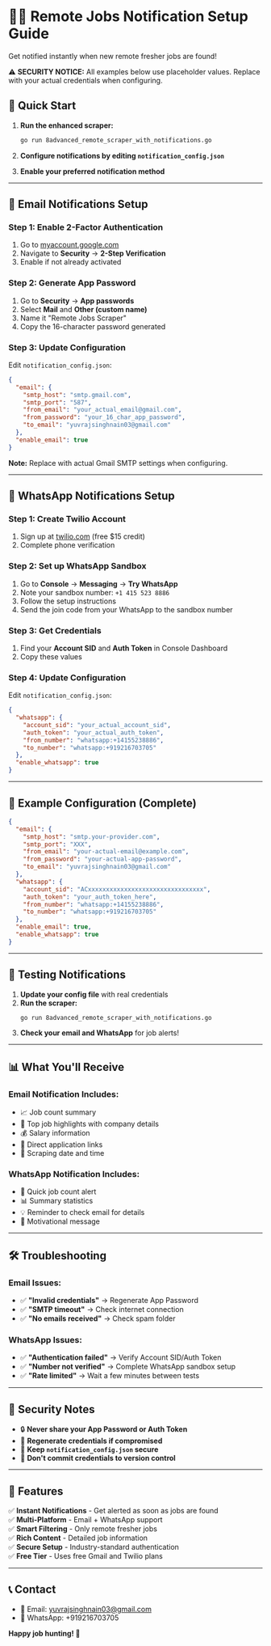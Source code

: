 # 📧📱 Remote Jobs Notification Setup Guide

Get notified instantly when new remote fresher jobs are found!

⚠️ **SECURITY NOTICE:** All examples below use placeholder values. Replace with your actual credentials when configuring.

## 🚀 Quick Start

1. **Run the enhanced scraper:**
   ```bash
   go run 8advanced_remote_scraper_with_notifications.go
   ```

2. **Configure notifications by editing `notification_config.json`**

3. **Enable your preferred notification method**

---

## 📧 Email Notifications Setup

### Step 1: Enable 2-Factor Authentication
1. Go to [myaccount.google.com](https://myaccount.google.com)
2. Navigate to **Security** → **2-Step Verification**
3. Enable if not already activated

### Step 2: Generate App Password
1. Go to **Security** → **App passwords**
2. Select **Mail** and **Other (custom name)**
3. Name it "Remote Jobs Scraper"
4. Copy the 16-character password generated

### Step 3: Update Configuration
Edit `notification_config.json`:
```json
{
  "email": {
    "smtp_host": "smtp.gmail.com",
    "smtp_port": "587",
    "from_email": "your_actual_email@gmail.com",
    "from_password": "your_16_char_app_password",
    "to_email": "yuvrajsinghnain03@gmail.com"
  },
  "enable_email": true
}
```

**Note:** Replace with actual Gmail SMTP settings when configuring.

---

## 📱 WhatsApp Notifications Setup

### Step 1: Create Twilio Account
1. Sign up at [twilio.com](https://twilio.com) (free $15 credit)
2. Complete phone verification

### Step 2: Set up WhatsApp Sandbox
1. Go to **Console** → **Messaging** → **Try WhatsApp**
2. Note your sandbox number: `+1 415 523 8886`
3. Follow the setup instructions
4. Send the join code from your WhatsApp to the sandbox number

### Step 3: Get Credentials
1. Find your **Account SID** and **Auth Token** in Console Dashboard
2. Copy these values

### Step 4: Update Configuration
Edit `notification_config.json`:
```json
{
  "whatsapp": {
    "account_sid": "your_actual_account_sid",
    "auth_token": "your_actual_auth_token",
    "from_number": "whatsapp:+14155238886",
    "to_number": "whatsapp:+919216703705"
  },
  "enable_whatsapp": true
}
```

---

## 🎯 Example Configuration (Complete)

```json
{
  "email": {
    "smtp_host": "smtp.your-provider.com",
    "smtp_port": "XXX",
    "from_email": "your-actual-email@example.com",
    "from_password": "your-actual-app-password",
    "to_email": "yuvrajsinghnain03@gmail.com"
  },
  "whatsapp": {
    "account_sid": "ACxxxxxxxxxxxxxxxxxxxxxxxxxxxxxxxx",
    "auth_token": "your_auth_token_here",
    "from_number": "whatsapp:+14155238886",
    "to_number": "whatsapp:+919216703705"
  },
  "enable_email": true,
  "enable_whatsapp": true
}
```

---

## 🔄 Testing Notifications

1. **Update your config file** with real credentials
2. **Run the scraper:**
   ```bash
   go run 8advanced_remote_scraper_with_notifications.go
   ```
3. **Check your email and WhatsApp** for job alerts!

---

## 📊 What You'll Receive

### Email Notification Includes:
- 📈 Job count summary
- 🏢 Top job highlights with company details
- 💰 Salary information
- 🔗 Direct application links
- 📅 Scraping date and time

### WhatsApp Notification Includes:
- 🎯 Quick job count alert
- 📊 Summary statistics
- 💡 Reminder to check email for details
- 🚀 Motivational message

---

## 🛠️ Troubleshooting

### Email Issues:
- ✅ **"Invalid credentials"** → Regenerate App Password
- ✅ **"SMTP timeout"** → Check internet connection
- ✅ **"No emails received"** → Check spam folder

### WhatsApp Issues:
- ✅ **"Authentication failed"** → Verify Account SID/Auth Token
- ✅ **"Number not verified"** → Complete WhatsApp sandbox setup
- ✅ **"Rate limited"** → Wait a few minutes between tests

---

## 🔐 Security Notes

- 🔒 **Never share your App Password or Auth Token**
- 🔄 **Regenerate credentials if compromised**
- 📁 **Keep `notification_config.json` secure**
- 🚫 **Don't commit credentials to version control**

---

## 🎯 Features

✅ **Instant Notifications** - Get alerted as soon as jobs are found  
✅ **Multi-Platform** - Email + WhatsApp support  
✅ **Smart Filtering** - Only remote fresher jobs  
✅ **Rich Content** - Detailed job information  
✅ **Secure Setup** - Industry-standard authentication  
✅ **Free Tier** - Uses free Gmail and Twilio plans  

---

## 📞 Contact

- 📧 Email: yuvrajsinghnain03@gmail.com
- 📱 WhatsApp: +919216703705

**Happy job hunting! 🚀** 